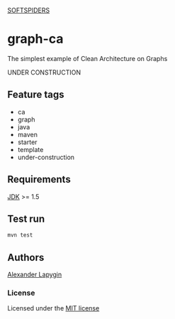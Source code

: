 [SOFTSPIDERS](https://github.com/softspiders/softspiders)

# graph-ca

The simplest example of Clean Architecture on Graphs

UNDER CONSTRUCTION

## Feature tags

- ca
- graph
- java
- maven
- starter
- template
- under-construction

## Requirements

[JDK](https://java.com/ru/download/) >= 1.5

## Test run

```sh
mvn test
```

## Authors

[Alexander Lapygin](https://github.com/AlexanderLapygin)

### License

Licensed under the [MIT license](./LICENSE)
